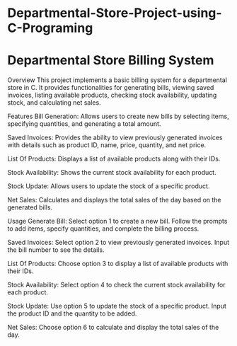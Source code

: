 # Departmental-Store-Project-using-C-Programing
# Departmental Store Billing System
Overview
This project implements a basic billing system for a departmental store in C. It provides functionalities for generating bills, viewing saved invoices, listing available products, checking stock availability, updating stock, and calculating net sales.

Features
Bill Generation: Allows users to create new bills by selecting items, specifying quantities, and generating a total amount.

Saved Invoices: Provides the ability to view previously generated invoices with details such as product ID, name, price, quantity, and net price.

List Of Products: Displays a list of available products along with their IDs.

Stock Availability: Shows the current stock availability for each product.

Stock Update: Allows users to update the stock of a specific product.

Net Sales: Calculates and displays the total sales of the day based on the generated bills.

Usage
Generate Bill: Select option 1 to create a new bill. Follow the prompts to add items, specify quantities, and complete the billing process.

Saved Invoices: Select option 2 to view previously generated invoices. Input the bill number to see the details.

List Of Products: Choose option 3 to display a list of available products with their IDs.

Stock Availability: Select option 4 to check the current stock availability for each product.

Stock Update: Use option 5 to update the stock of a specific product. Input the product ID and the quantity to be added.

Net Sales: Choose option 6 to calculate and display the total sales of the day.

